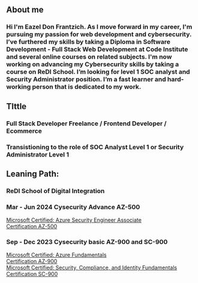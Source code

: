 

## About me
### Hi I'm Eazel Don Frantzich. As I move forward in my career, I'm pursuing my passion for web development and cybersecurity. I’ve furthered my skills by taking a Diploma in Software Development - Full Stack Web Development at Code Institute and several online courses on related subjects. I'm now working on advancing my Cybersecurity skills by taking a course on ReDI School. I’m looking for level 1 SOC analyst and Security Administrator position. I’m a fast learner and hard-working person that is dedicated to my work.

## TIttle
### Full Stack Developer Freelance / Frontend Developer / Ecommerce 
### Transistioning to the role of SOC Analyst Level 1 or Security Administrator Level 1

## Leaning Path: 
### ReDI School of Digital Integration 

### Mar - Jun 2024 Cysecurity Advance AZ-500
<a href="https://learn.microsoft.com/en-us/credentials/certifications/azure-security-engineer/?practice-assessment-type=certification">Microsoft Certified: Azure Security Engineer Associate</a>
<br>
<a href="https://learn.microsoft.com/en-gb/users/eazel-1101/credentials/663189b97cfe34e5?ref=https%3A%2F%2Fwww.linkedin.com%2F">Certification AZ-500</a>
### Sep - Dec 2023 Cysecurity basic AZ-900 and SC-900
<a href="https://learn.microsoft.com/en-us/credentials/certifications/azure-fundamentals/?practice-assessment-type=certification">Microsoft Certified: Azure Fundamentals</a>
<br>
<a href="om/en-us/users/eazel-1101/credentials/ff61854784785177?ref=https%3A%2F%2Fwww.linkedin.com%2F">Certification AZ-900</a>
<br>
<a href="https://learn.microsoft.com/en-us/credentials/certifications/security-compliance-and-identity-fundamentals/?practice-assessment-type=certification"> Microsoft Certified: Security, Compliance, and Identity Fundamentals</a>
<br>
<a href="https://learn.microsoft.com/en-gb/users/eazel-1101/credentials/662a76867f40a136?ref=https%3A%2F%2Fwww.linkedin.com%2F">Certification SC-900</a>

